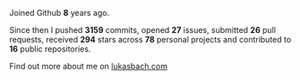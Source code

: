 Joined Github **8** years ago.

Since then I pushed **3159** commits, opened **27** issues, submitted **26** pull requests, received **294** stars across **78** personal projects and contributed to **16** public repositories.

Find out more about me on [lukasbach.com](https://lukasbach.com)

